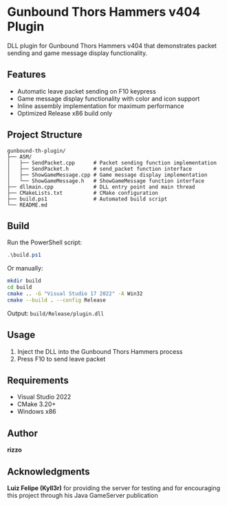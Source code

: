 # Gunbound Thors Hammers v404 Plugin

DLL plugin for Gunbound Thors Hammers v404 that demonstrates packet sending and game message display functionality.

## Features

- Automatic leave packet sending on F10 keypress
- Game message display functionality with color and icon support
- Inline assembly implementation for maximum performance
- Optimized Release x86 build only

## Project Structure

```
gunbound-th-plugin/
├── ASM/
│   ├── SendPacket.cpp      # Packet sending function implementation
│   ├── SendPacket.h        # send_packet function interface
│   ├── ShowGameMessage.cpp # Game message display implementation
│   └── ShowGameMessage.h   # ShowGameMessage function interface
├── dllmain.cpp             # DLL entry point and main thread
├── CMakeLists.txt          # CMake configuration
├── build.ps1               # Automated build script
└── README.md
```

## Build

Run the PowerShell script:

```powershell
.\build.ps1
```

Or manually:

```bash
mkdir build
cd build
cmake .. -G "Visual Studio 17 2022" -A Win32
cmake --build . --config Release
```

Output: `build/Release/plugin.dll`

## Usage

1. Inject the DLL into the Gunbound Thors Hammers process
2. Press F10 to send leave packet

## Requirements

- Visual Studio 2022
- CMake 3.20+
- Windows x86

## Author

**rizzo**

## Acknowledgments

**Luiz Felipe (Kyll3r)** for providing the server for testing and for encouraging this project through his Java GameServer publication
